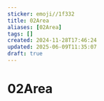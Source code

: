 ```yaml
---
sticker: emoji//1f332
title: 02Area
aliases: [02Area]
tags: []
created: 2024-11-28T17:46:24
updated: 2025-06-09T11:35:07
draft: true
---
```


# 02Area
